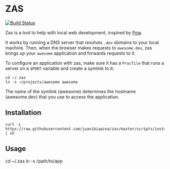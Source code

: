 # ZAS

[![Build Status](https://travis-ci.org/juanibiapina/zas.svg?branch=master)](https://travis-ci.org/juanibiapina/zas)

Zas is a tool to help with local web development, inspired by [Pow](http://pow.cx).

It works by running a DNS server that resolves `.dev` domains to your local
machine. Then, when the browser makes requests to `awesome.dev`, zas brings up
your `awesome` application and forwards requests to it.

To configure an application with zas, make sure it has a `Procfile` that runs a
server on a `$PORT` variable and create a symlink to it:

```
cd ~/.zas
ln -s ~/projects/awesome awesome
```

The name of the symlink (awesome) determines the hostname (awesome.dev) that
you use to access the application.

## Installation

```
curl -L https://raw.githubusercontent.com/juanibiapina/zas/master/scripts/install.sh | sh
```

## Usage

cd ~/.zas
ln -s /path/to/app
